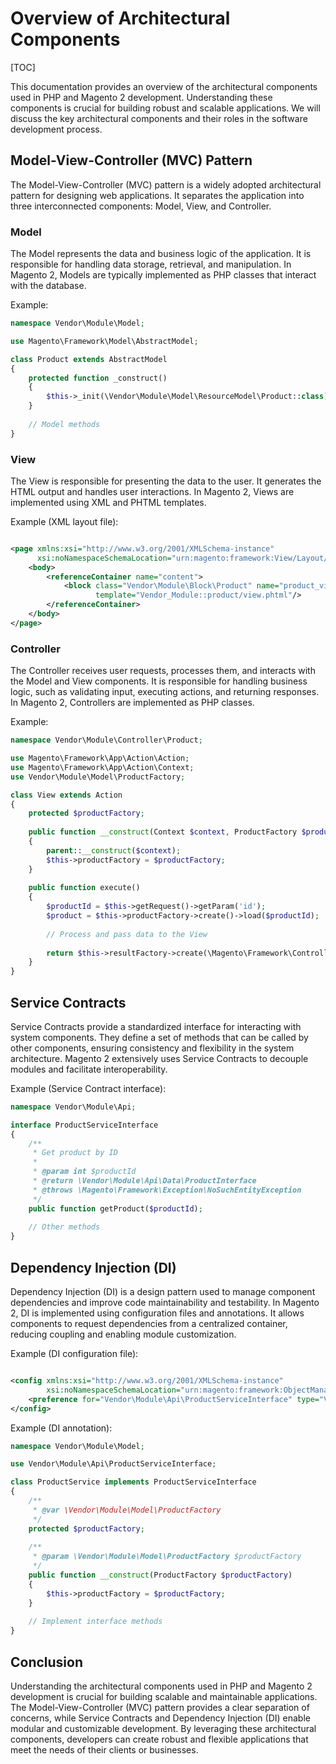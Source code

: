 # Overview of Architectural Components

[TOC]

This documentation provides an overview of the architectural components used in PHP and Magento 2 development.
Understanding these components is crucial for building robust and scalable applications. We will discuss the key
architectural components and their roles in the software development process.

## Model-View-Controller (MVC) Pattern

The Model-View-Controller (MVC) pattern is a widely adopted architectural pattern for designing web applications. It
separates the application into three interconnected components: Model, View, and Controller.

### Model

The Model represents the data and business logic of the application. It is responsible for handling data storage,
retrieval, and manipulation. In Magento 2, Models are typically implemented as PHP classes that interact with the
database.

Example:

```php
namespace Vendor\Module\Model;

use Magento\Framework\Model\AbstractModel;

class Product extends AbstractModel
{
    protected function _construct()
    {
        $this->_init(\Vendor\Module\Model\ResourceModel\Product::class);
    }
    
    // Model methods
}
```

### View

The View is responsible for presenting the data to the user. It generates the HTML output and handles user interactions.
In Magento 2, Views are implemented using XML and PHTML templates.

Example (XML layout file):

```xml

<page xmlns:xsi="http://www.w3.org/2001/XMLSchema-instance"
      xsi:noNamespaceSchemaLocation="urn:magento:framework:View/Layout/etc/page_configuration.xsd">
    <body>
        <referenceContainer name="content">
            <block class="Vendor\Module\Block\Product" name="product_view"
                   template="Vendor_Module::product/view.phtml"/>
        </referenceContainer>
    </body>
</page>
```

### Controller

The Controller receives user requests, processes them, and interacts with the Model and View components. It is
responsible for handling business logic, such as validating input, executing actions, and returning responses. In
Magento 2, Controllers are implemented as PHP classes.

Example:

```php
namespace Vendor\Module\Controller\Product;

use Magento\Framework\App\Action\Action;
use Magento\Framework\App\Action\Context;
use Vendor\Module\Model\ProductFactory;

class View extends Action
{
    protected $productFactory;
    
    public function __construct(Context $context, ProductFactory $productFactory)
    {
        parent::__construct($context);
        $this->productFactory = $productFactory;
    }
    
    public function execute()
    {
        $productId = $this->getRequest()->getParam('id');
        $product = $this->productFactory->create()->load($productId);
        
        // Process and pass data to the View
        
        return $this->resultFactory->create(\Magento\Framework\Controller\ResultFactory::TYPE_PAGE);
    }
}
```

## Service Contracts

Service Contracts provide a standardized interface for interacting with system components. They define a set of methods
that can be called by other components, ensuring consistency and flexibility in the system architecture. Magento 2
extensively uses Service Contracts to decouple modules and facilitate interoperability.

Example (Service Contract interface):

```php
namespace Vendor\Module\Api;

interface ProductServiceInterface
{
    /**
     * Get product by ID
     *
     * @param int $productId
     * @return \Vendor\Module\Api\Data\ProductInterface
     * @throws \Magento\Framework\Exception\NoSuchEntityException
     */
    public function getProduct($productId);
    
    // Other methods
}
```

## Dependency Injection (DI)

Dependency Injection (DI) is a design pattern used to manage component dependencies and improve code maintainability and
testability. In Magento 2, DI is implemented using configuration files and annotations. It allows components to request
dependencies from a centralized container, reducing coupling and enabling module customization.

Example (DI configuration file):

```xml

<config xmlns:xsi="http://www.w3.org/2001/XMLSchema-instance"
        xsi:noNamespaceSchemaLocation="urn:magento:framework:ObjectManager/etc/config.xsd">
    <preference for="Vendor\Module\Api\ProductServiceInterface" type="Vendor\Module\Model\ProductService"/>
</config>
```

Example (DI annotation):

```php
namespace Vendor\Module\Model;

use Vendor\Module\Api\ProductServiceInterface;

class ProductService implements ProductServiceInterface
{
    /**
     * @var \Vendor\Module\Model\ProductFactory
     */
    protected $productFactory;
    
    /**
     * @param \Vendor\Module\Model\ProductFactory $productFactory
     */
    public function __construct(ProductFactory $productFactory)
    {
        $this->productFactory = $productFactory;
    }
    
    // Implement interface methods
}
```

## Conclusion

Understanding the architectural components used in PHP and Magento 2 development is crucial for building scalable and
maintainable applications. The Model-View-Controller (MVC) pattern provides a clear separation of concerns, while
Service Contracts and Dependency Injection (DI) enable modular and customizable development. By leveraging these
architectural components, developers can create robust and flexible applications that meet the needs of their clients or
businesses.
